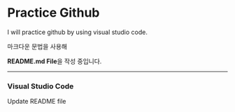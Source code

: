 # Practice Github

I will practice github by using visual studio code.

마크다운 문법을 사용해

**README.md File**을 작성 중입니다.

------------------------------------------------------

### Visual Studio Code

Update README file
